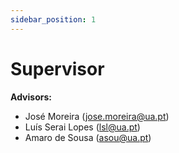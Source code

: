 ```yaml
---
sidebar_position: 1
---
```


# Supervisor

**Advisors:**  
- José Moreira (jose.moreira@ua.pt)  
- Luís Serai Lopes (lsl@ua.pt)  
- Amaro de Sousa (asou@ua.pt)
